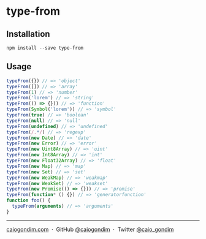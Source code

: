 # type-from

## Installation

```console
npm install --save type-from
```

## Usage

```js
typeFrom({}) // => 'object'
typeFrom([]) // => 'array'
typeFrom(1) // => 'number'
typeFrom('lorem') // => 'string'
typeFrom(() => {})) // => 'function'
typeFrom(Symbol('lorem')) // => 'symbol'
typeFrom(true) // => 'boolean'
typeFrom(null) // => 'null'
typeFrom(undefined) // => 'undefined'
typeFrom(/.*/) // => 'regexp'
typeFrom(new Date) // => 'date'
typeFrom(new Error) // => 'error'
typeFrom(new Uint8Array) // => 'uint'
typeFrom(new Int8Array) // => 'int'
typeFrom(new Float32Array) // => 'float'
typeFrom(new Map) // => 'map'
typeFrom(new Set) // => 'set'
typeFrom(new WeakMap) // => 'weakmap'
typeFrom(new WeakSet) // => 'weakset'
typeFrom(new Promise(() => {})) // => 'promise'
typeFrom(function* () {}) // => 'generatorfunction'
function foo() {
  typeFrom(arguments) // => 'arguments'
}
```

---

[caiogondim.com](https://caiogondim.com) &nbsp;&middot;&nbsp;
GitHub [@caiogondim](https://github.com/caiogondim) &nbsp;&middot;&nbsp;
Twitter [@caio_gondim](https://twitter.com/caio_gondim)
